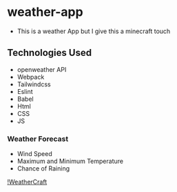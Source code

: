 # weather-app
- This is a weather App but I give this a minecraft touch

## Technologies Used
- openweather API
- Webpack 
- Tailwindcss
- Eslint
- Babel
- Html
- CSS
- JS

### Weather Forecast
- Wind Speed
- Maximum and Minimum Temperature
- Chance of Raining


[!WeatherCraft]()
